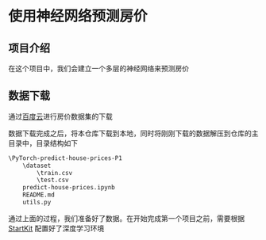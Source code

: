 # 使用神经网络预测房价

## 项目介绍

在这个项目中，我们会建立一个多层的神经网络来预测房价

## 数据下载

通过[百度云](https://pan.baidu.com/s/1Q9wyXwPjENWwLzyzvOm5Ow)进行房价数据集的下载

数据下载完成之后，将本仓库下载到本地，同时将刚刚下载的数据解压到仓库的主目录中，目录结构如下

```bash
\PyTorch-predict-house-prices-P1
	\dataset
		\train.csv
		\test.csv
	predict-house-prices.ipynb
	README.md
	utils.py
```

通过上面的过程，我们准备好了数据。在开始完成第一个项目之前，需要根据 [StartKit](https://github.com/sharedeeply/DeepLearning-StartKit) 
配置好了深度学习环境
